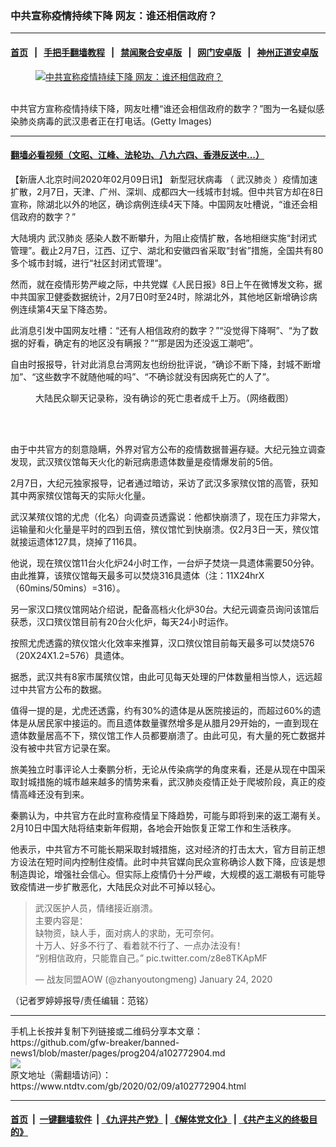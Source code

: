 ### 中共宣称疫情持续下降 网友：谁还相信政府？
------------------------

#### [首页](https://github.com/gfw-breaker/banned-news1/blob/master/README.md) &nbsp;&nbsp;|&nbsp;&nbsp; [手把手翻墙教程](https://github.com/gfw-breaker/guides/wiki) &nbsp;&nbsp;|&nbsp;&nbsp; [禁闻聚合安卓版](https://github.com/gfw-breaker/bn-android) &nbsp;&nbsp;|&nbsp;&nbsp; [网门安卓版](https://github.com/oGate2/oGate) &nbsp;&nbsp;|&nbsp;&nbsp; [神州正道安卓版](https://github.com/SzzdOgate/update) 



<div><div class="featured_image">
 <a href="https://i.ntdtv.com/assets/uploads/2020/02/GettyImages-1199162820.jpg" target="_blank">
  <figure>
   <img alt="中共宣称疫情持续下降 网友：谁还相信政府？" src="https://i.ntdtv.com/assets/uploads/2020/02/GettyImages-1199162820-800x450.jpg"/>
  </figure><br/>
 </a>
 <span class="caption">
  中共官方宣称疫情持续下降，网友吐槽“谁还会相信政府的数字？”图为一名疑似感染肺炎病毒的武汉患者正在打电话。(Getty Images)
 </span>
</div>
</div><hr/>

#### [翻墙必看视频（文昭、江峰、法轮功、八九六四、香港反送中...）](http://167.172.214.107/home.html)

<div><div class="post_content" itemprop="articleBody">
 <p>
  【新唐人北京时间2020年02月09日讯】
  <ok href="https://www.ntdtv.com/gb/新型冠状病毒.htm">
   新型冠状病毒
  </ok>
  （
  <ok href="https://www.ntdtv.com/gb/武汉肺炎.htm">
   武汉肺炎
  </ok>
  ）疫情加速扩散，2月7日，天津、广州、深圳、成都四大一线城市封城。但中共官方却在8日宣称，除湖北以外的地区，确诊病例连续4天下降。中国网友吐槽说，“谁还会相信政府的数字？”
 </p>
 <p>
  大陆境内
  <ok href="https://www.ntdtv.com/gb/武汉肺炎.htm">
   武汉肺炎
  </ok>
  感染人数不断攀升，为阻止疫情扩散，各地相继实施“封闭式管理”。截止2月7日，江西、辽宁、湖北和安徽四省采取“封省”措施，全国共有80多个城市封城，进行“社区封闭式管理”。
 </p>
 <p>
  然而，就在疫情形势严峻之际，中共党媒《人民日报》8日上午在微博发文称，据中共国家卫健委数据统计，2月7日0时至24时，除湖北外，其他地区新增确诊病例连续第4天呈下降态势。
 </p>
 <p>
  此消息引发中国网友吐槽：“还有人相信政府的数字？”“没觉得下降啊”、“为了数据的好看，确定有的地区没有瞒报？”“那是因为还没返工潮吧”。
 </p>
 <p>
  自由时报报导，针对此消息台湾网友也纷纷批评说，“确诊不断下降，封城不断增加”、“这些数字不就随他喊的吗”、“不确诊就没有因病死亡的人了”。
 </p>
 <figure class="wp-caption alignnone" id="attachment_102772910" style="width: 600px">
  <img alt="" class="size-medium wp-image-102772910" src="https://i.ntdtv.com/assets/uploads/2020/02/11-9-600x503-1-600x503.jpg">
   <br/><figcaption class="wp-caption-text">
    大陆民众聊天记录称，没有确诊的死亡患者成千上万。（网络截图）
   </figcaption><br/>
  </img>
 </figure><br/>
 <p>
  由于中共官方的刻意隐瞒，外界对官方公布的疫情数据普遍存疑。大纪元独立调查发现，武汉殡仪馆每天火化的新冠病患遗体数量是疫情爆发前的5倍。
 </p>
 <p>
  2月7日，大纪元独家报导，记者通过暗访，采访了武汉多家殡仪馆的高管，获知其中两家殡仪馆每天的实际火化量。
 </p>
 <p>
  武汉某殡仪馆的尤虎（化名）向调查员透露说：他都快崩溃了，现在压力非常大，运输量和火化量是平时的四到五倍，殡仪馆忙到快崩溃。仅2月3日一天，殡仪馆就接运遗体127具，烧掉了116具。
 </p>
 <p>
  他说，现在殡仪馆11台火化炉24小时工作，一台炉子焚烧一具遗体需要50分钟。由此推算，该殡仪馆每天最多可以焚烧316具遗体（注：11X24hrX（60mins/50mins）=316）。
 </p>
 <p>
  另一家汉口殡仪馆网站介绍说，配备高档火化炉30台。大纪元调查员询问该馆后获悉，汉口殡仪馆目前有20台火化炉，每天24小时运作。
 </p>
 <p>
  按照尤虎透露的殡仪馆火化效率来推算，汉口殡仪馆目前每天最多可以焚烧576（20X24X1.2=576）具遗体。
 </p>
 <p>
  据悉，武汉共有8家市属殡仪馆，由此可见每天处理的尸体数量相当惊人，远远超过中共官方公布的数据。
 </p>
 <p>
  值得一提的是，尤虎还透露，约有30%的遗体是从医院接运的，而超过60%的遗体是从居民家中接运的。而且遗体数量骤然增多是从腊月29开始的，一直到现在遗体数量居高不下，殡仪馆工作人员都要崩溃了。由此可见，有大量的死亡数据并没有被中共官方记录在案。
  <div class="video_fit_container">
  </div>
 </p>
 <div class="video_fit_container">
 </div>
 <p>
  旅美独立时事评论人士秦鹏分析，无论从传染病学的角度来看，还是从现在中国采取封城措施的城市越来越多的情势来看，武汉肺炎疫情正处于爬坡阶段，真正的疫情高峰还没有到来。
 </p>
 <p>
  秦鹏认为，中共官方在此时宣称疫情呈下降趋势，可能与即将到来的返工潮有关。2月10日中国大陆将结束新年假期，各地会开始恢复正常工作和生活秩序。
 </p>
 <p>
  他表示，中共官方不可能长期采取封城措施，这对经济的打击太大，官方目前正想方设法在短时间内控制住疫情。此时中共官媒向民众宣称确诊人数下降，应该是想制造舆论，增强社会信心。但实际上疫情仍十分严峻，大规模的返工潮极有可能导致疫情进一步扩散恶化，大陆民众对此不可掉以轻心。
  <br/>
 </p>
 <blockquote class="twitter-tweet">
  <p dir="ltr" lang="zh">
   武汉医护人员，情绪接近崩溃。
   <br/>
   主要内容是：
   <br/>
   缺物资，缺人手，面对病人的求助，无可奈何。
   <br/>
   十万人、好多不行了、看着就不行了、一点办法没有！
   <br/>
   “别相信政府，只能靠自己。”
   <ok href="https://t.co/z8e8TKApMF">
    pic.twitter.com/z8e8TKApMF
   </ok>
  </p>
  <p>
   — 战友同盟AOW (@zhanyoutongmeng)
   <ok href="https://twitter.com/zhanyoutongmeng/status/1220749502144843777?ref_src=twsrc%5Etfw">
    January 24, 2020
   </ok>
  </p>
 </blockquote>
 <p>
  <script async="" charset="utf-8" src="https://platform.twitter.com/widgets.js">
  </script>
 </p>
 <p>
 </p>
 <p>
  （记者罗婷婷报导/责任编辑：范铭）
 </p>
 <div class="single_ad">
 </div>
</div>
</div>
<hr/>
手机上长按并复制下列链接或二维码分享本文章：<br/>
https://github.com/gfw-breaker/banned-news1/blob/master/pages/prog204/a102772904.md <br/>
<a href='https://github.com/gfw-breaker/banned-news1/blob/master/pages/prog204/a102772904.md'><img src='https://github.com/gfw-breaker/banned-news1/blob/master/pages/prog204/a102772904.md.png'/></a> <br/>
原文地址（需翻墙访问）：https://www.ntdtv.com/gb/2020/02/09/a102772904.html


------------------------
#### [首页](https://github.com/gfw-breaker/banned-news1/blob/master/README.md) &nbsp;|&nbsp; [一键翻墙软件](https://github.com/gfw-breaker/nogfw/blob/master/README.md) &nbsp;| [《九评共产党》](https://github.com/gfw-breaker/9ping.md/blob/master/README.md#九评之一评共产党是什么) | [《解体党文化》](https://github.com/gfw-breaker/jtdwh.md/blob/master/README.md) | [《共产主义的终极目的》](https://github.com/gfw-breaker/gczydzjmd.md/blob/master/README.md)


<img src='http://gfw-breaker.win/banned-news/pages/prog204/a102772904.md' width='0px' height='0px'/>